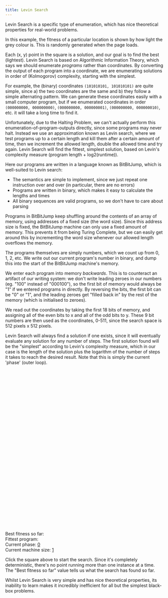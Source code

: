 ```yaml
---
title: Levin Search
---
```

Levin Search is a specific type of enumeration, which has nice theoretical properties for real-world problems.

In this example, the fitness of a particular location is shown by how light the grey colour is. This is randomly generated when the page loads.

Each (x, y) point in the square is a solution, and our goal is to find the best (lightest). Levin Search is based on Algorithmic Information Theory, which says we should enumerate *programs* rather than coordinates. By converting the output of each program into a coordinate, we are enumerating solutions in order of (Kolmogorov) complexity, starting with the simplest.

For example, the (binary) coordinates `(101010101, 101010101)` are quite simple, since a) the two coordinates are the same and b) they follow a simple alternating pattern. We can generate these coordinates easily with a small computer program, but if we enumerated coordinates in order `(000000000, 000000000)`, `(000000000, 000000001)`, `(000000000, 000000010)`, etc. it will take a long time to find it.

Unfortunately, due to the Halting Problem, we can't actually perform this enumeration-of-program-outputs directly, since some programs may never halt. Instead we use an approximation known as Levin search, where we test programs up to a certain length and kill them after a certain amount of time, then we increment the allowed length, double the allowed time and try again. Levin Search will find the fittest, simplest solution, based on Levin's complexity measure (program length + log2(runtime)).

Here our programs are written in a language known as BitBitJump, which is well-suited to Levin search:

 - The semantics are simple to implement, since we just repeat one instruction over and over (in particular, there are no errors)
 - Programs are written in binary, which makes it easy to calculate the lengths and times
 - All binary sequences are valid programs, so we don't have to care about parsing

Programs in BitBitJump keep shuffling around the contents of an array of memory, using addresses of a fixed size (the word size). Since this address size is fixed, the BitBitJump machine can only use a fixed amount of memory. This prevents it from being Turing Complete, but we can easily get around this by incrementing the word size whenever our allowed length overflows the memory.

The programs themselves are simply numbers, which we count up from 0, 1, 2, etc. We write out our current program's number in binary, and dump this into the start of the BitBitJump machine's memory.

We enter each program into memory *backwards*. This is to counteract an artifact of our writing system: we don't write leading zeroes in our numbers (eg. "100" instead of "000100"), so the first bit of memory would always be "1" if we entered programs in directly. By reversing the bits, the first bit can be "0" or "1", and the leading zeroes get "filled back in" by the rest of the memory (which is initialised to zeroes).

We read out the coordinates by taking the first 18 bits of memory, and assigning all of the even bits to x and all of the odd bits to y. These 9 bit numbers are then used as the coordinates, 0-511, since the search space is 512 pixels x 512 pixels.

Levin Search will always find a solution if one exists, since it will eventually evaluate any solution for any number of steps. The first solution found will be the "simplest" according to Levin's complexity measure, which in our case is the length of the solution plus the logarithm of the number of steps it takes to reach the desired result. Note that this is simply the current 'phase' (outer loop).

<div id="levin_playfield" style="width: 512px; height: 512px;"></div>
<form action="#" type="get">
<div>
  Best fitness so far: <a href="#" id="levin_fitness_display"></a>
</div>
<div>
  Fittest program: <a href="#" id="levin_winner"></a>
</div>
<div>
  Current phase: <a href="#" id="levin_phase">0</a>
</div>
<div>
  Current machine size: <a href="#" id="levin_m">1</a>
</div>
<script src="/js/jquery.js"></script>
<script src="/js/jquery_svg.js"></script>
<script src="/js/underscore.js"></script>
<script src="/js/optimisation/levin.js"></script>
<script src="/js/zot.js"></script>

Click the square above to start the search. Since it's completely deterministic, there's no point running more than one instance at a time. The "Best fitness so far" value tells us what the search has found so far.

Whilst Levin Search is very simple and has nice theoretical properties, its inability to learn makes it incredibly inefficient for all but the simplest black-box problems.
